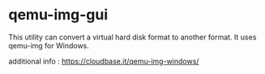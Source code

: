 # qemu-img-gui

This utility can convert a virtual hard disk format to another format. It uses qemu-img for Windows.

additional info :
https://cloudbase.it/qemu-img-windows/

